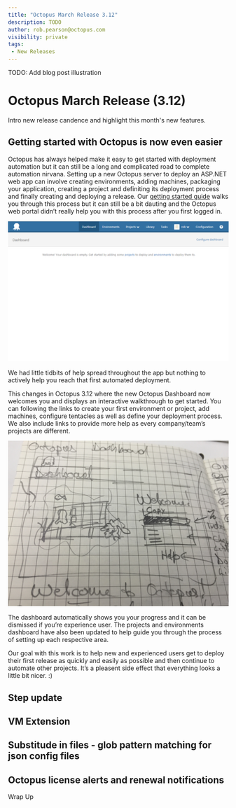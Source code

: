 ```yaml
---
title: "Octopus March Release 3.12"
description: TODO
author: rob.pearson@octopus.com
visibility: private
tags: 
 - New Releases
---
```


TODO: Add blog post illustration

# Octopus March Release (3.12)

Intro new release candence and highlight this month's new features.

## Getting started with Octopus is now even easier

Octopus has always helped make it easy to get started with deployment automation but it can still be a long and complicated road to complete automation nirvana.  Setting up a new Octopus server to deploy an ASP.NET web app can involve creating environments, adding machines, packaging your application, creating a project and definiting its deployment process and finally creating and deploying a release.  Our [getting started guide](https://octopus.com/docs/getting-started) walks you through this process but it can still be a bit dauting and the Octopus web portal didn’t really help you with this process after you first logged in.

![](OctopusEmptyState.png)

We had little tidbits of help spread throughout the app but nothing to  actively help you reach that first automated deployment.

This changes in Octopus 3.12 where the new Octopus Dashboard now welcomes you and displays an interactive walkthrough to get started.  You can following the links to create your first environment or project, add machines, configure tentacles as well as define your deployment process.  We also include links to provide more help as every company/team’s projects are different.  

![](OctopusDashboardSketch.JPG)

The dashboard automatically shows you your progress and it can be dismissed if you’re experience user.  The projects and environments dashboard have also been updated to help guide you through the process of setting up each respective area.  

Our goal with this work is to help new and experienced users get to deploy their first release as quickly and easily as possible and then continue to automate other projects.  It’s a pleasent side effect that everything looks a little bit nicer. :)

## Step update


## VM Extension

## Substitude in files - glob pattern matching for json config files

## Octopus license alerts and renewal notifications

Wrap Up